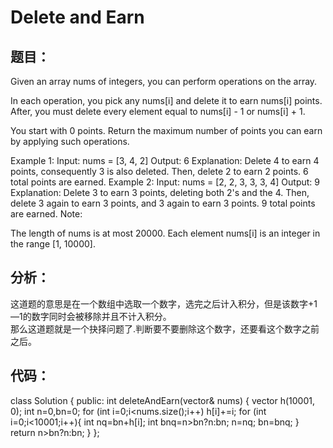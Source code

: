 # Delete and Earn
## 题目：
Given an array nums of integers, you can perform operations on the array.

In each operation, you pick any nums[i] and delete it to earn nums[i] points. After, you must delete every element equal to nums[i] - 1 or nums[i] + 1.

You start with 0 points. Return the maximum number of points you can earn by applying such operations.

Example 1:
Input: nums = [3, 4, 2]
Output: 6
Explanation: 
Delete 4 to earn 4 points, consequently 3 is also deleted.
Then, delete 2 to earn 2 points. 6 total points are earned.
Example 2:
Input: nums = [2, 2, 3, 3, 3, 4]
Output: 9
Explanation: 
Delete 3 to earn 3 points, deleting both 2's and the 4.
Then, delete 3 again to earn 3 points, and 3 again to earn 3 points.
9 total points are earned.
Note:

The length of nums is at most 20000.
Each element nums[i] is an integer in the range [1, 10000].

## 分析：
这道题的意思是在一个数组中选取一个数字，选完之后计入积分，但是该数字+1—1的数字同时会被移除并且不计入积分。<br>
那么这道题就是一个抉择问题了.判断要不要删除这个数字，还要看这个数字之前之后。<br>

## 代码：
class Solution {
public:
    int deleteAndEarn(vector<int>& nums) {
        vector<int> h(10001, 0);
        int n=0,bn=0;
        for (int i=0;i<nums.size();i++) h[i]+=i;
        for (int i=0;i<10001;i++){
            int nq=bn+h[i];
            int bnq=n>bn?n:bn;
            n=nq; 
            bn=bnq;
        }
        return n>bn?n:bn;
    }
};
